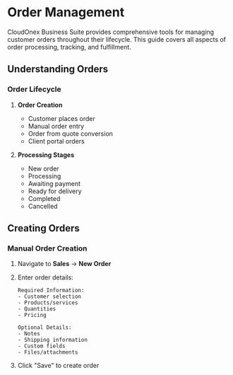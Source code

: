 # Order Management

CloudOnex Business Suite provides comprehensive tools for managing customer orders throughout their lifecycle. This guide covers all aspects of order processing, tracking, and fulfillment.

## Understanding Orders

### Order Lifecycle

1.  **Order Creation**

    - Customer places order
    - Manual order entry
    - Order from quote conversion
    - Client portal orders

2.  **Processing Stages**

    - New order
    - Processing
    - Awaiting payment
    - Ready for delivery
    - Completed
    - Cancelled

## Creating Orders

### Manual Order Creation

1.  Navigate to **Sales** → **New Order**
2.  Enter order details:

        Required Information:
        - Customer selection
        - Products/services
        - Quantities
        - Pricing

        Optional Details:
        - Notes
        - Shipping information
        - Custom fields
        - Files/attachments

3.  Click "Save" to create order
